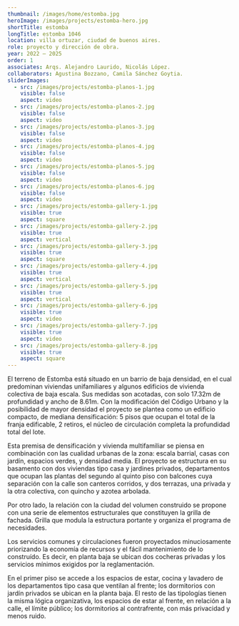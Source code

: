 ```yaml
---
thumbnail: /images/home/estomba.jpg
heroImage: /images/projects/estomba-hero.jpg
shortTitle: estomba
longTitle: estomba 1046
location: villa ortuzar, ciudad de buenos aires.
role: proyecto y dirección de obra.
year: 2022 – 2025
order: 1
associates: Arqs. Alejandro Laurido, Nicolás López.
collaborators: Agustina Bozzano, Camila Sánchez Goytia.
sliderImages:
  - src: /images/projects/estomba-planos-1.jpg
    visible: false
    aspect: video
  - src: /images/projects/estomba-planos-2.jpg
    visible: false
    aspect: video
  - src: /images/projects/estomba-planos-3.jpg
    visible: false
    aspect: video
  - src: /images/projects/estomba-planos-4.jpg
    visible: false
    aspect: video
  - src: /images/projects/estomba-planos-5.jpg
    visible: false
    aspect: video
  - src: /images/projects/estomba-planos-6.jpg
    visible: false
    aspect: video
  - src: /images/projects/estomba-gallery-1.jpg
    visible: true
    aspect: square
  - src: /images/projects/estomba-gallery-2.jpg
    visible: true
    aspect: vertical
  - src: /images/projects/estomba-gallery-3.jpg
    visible: true
    aspect: square
  - src: /images/projects/estomba-gallery-4.jpg
    visible: true
    aspect: vertical
  - src: /images/projects/estomba-gallery-5.jpg
    visible: true
    aspect: vertical
  - src: /images/projects/estomba-gallery-6.jpg
    visible: true
    aspect: video
  - src: /images/projects/estomba-gallery-7.jpg
    visible: true
    aspect: video
  - src: /images/projects/estomba-gallery-8.jpg
    visible: true
    aspect: square
---
```


El terreno de Estomba está situado en un barrio de baja densidad, en el cual predominan viviendas unifamiliares y algunos edificios de vivienda colectiva de baja escala. Sus medidas son acotadas, con solo 17.32m de profundidad y ancho de 8.61m. Con la modificación del Código Urbano y la posibilidad de mayor densidad el proyecto se plantea como un edificio compacto, de mediana densificación: 5 pisos que ocupan el total de la franja edificable, 2 retiros, el núcleo de circulación completa la profundidad total del lote.

Esta premisa de densificación y vivienda multifamiliar se piensa en combinación con las cualidad urbanas de la zona: escala barrial, casas con jardín, espacios verdes, y densidad media. El proyecto se estructura en su basamento con dos viviendas tipo casa y jardines privados, departamentos que ocupan las plantas del segundo al quinto piso con balcones cuya separación con la calle son canteros corridos, y dos terrazas, una privada y la otra colectiva, con quincho y azotea arbolada.

Por otro lado, la relación con la ciudad del volumen construido se propone con una serie de elementos estructurales que constituyen la grilla de fachada. Grilla que modula la estructura portante y organiza el programa de necesidades.

Los servicios comunes y circulaciones fueron proyectados minuciosamente priorizando la economía de recursos y el fácil mantenimiento de lo construído. Es decir, en planta baja se ubican dos cocheras privadas y los servicios mínimos exigidos por la reglamentación.

En el primer piso se accede a los espacios de estar, cocina y lavadero de los departamentos tipo casa que ventilan al frente; los dormitorios con jardín privados se ubican en la planta baja. El resto de las tipologías tienen la misma lógica organizativa, los espacios de estar al frente, en relación a la calle, el límite público; los dormitorios al contrafrente, con más privacidad y menos ruido.